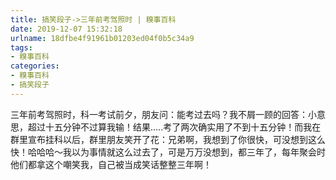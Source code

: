 ```yaml
---
title: 搞笑段子->三年前考驾照时 | 糗事百科
date: 2019-12-07 15:32:18
urlname: 18dfbe4f91961b01203ed04f0b5c34a9
tags: 
- 糗事百科
categories:
- 糗事百科
- 搞笑段子
---
```

三年前考驾照时，科一考试前夕，朋友问：能考过去吗？我不屑一顾的回答：小意思，超过十五分钟不过算我输！结果.....考了两次确实用了不到十五分钟！而我在群里宣布挂科以后，群里朋友笑开了花：兄弟啊，我想到了你很快，可没想到这么快！哈哈哈～我以为事情就这么过去了，可是万万没想到，都三年了，每年聚会时他们都拿这个嘲笑我，自己被当成笑话整整三年啊！


